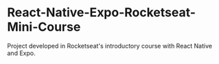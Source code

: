 # React-Native-Expo-Rocketseat-Mini-Course
Project developed in Rocketseat's introductory course with React Native and Expo.

